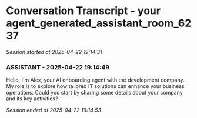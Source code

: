 # Conversation Transcript - your agent_generated_assistant_room_6237

*Session started at 2025-04-22 19:14:31*

### ASSISTANT - 2025-04-22 19:14:49

Hello, I'm Alex, your AI onboarding agent with the development company. My role is to explore how tailored IT solutions can enhance your business operations. Could you start by sharing some details about your company and its key activities?

*Session ended at 2025-04-22 19:14:53*
